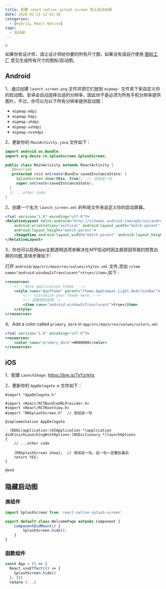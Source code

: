 ```yaml
---
title: 配置 react native splash screen 防止启动白屏
date: 2020-02-21 12:41:18
categories:
  - [Hybrid, React Native]
tags:
  - 启动屏
---
```


<img src="https://i.loli.net/2020/02/23/2nHZARhIstQDmji.png" style="zoom:50%;" />

<!--more-->

如果你有设计师，请让设计师给你要的所有尺寸图，如果没有请自行使用 [图标工厂](https://icon.wuruihong.com/) 意见生成所有尺寸的图标/启动图。

## Android

1、通过创建 `launch_screen.png` 文件并把它们放到 `mipmap-` 文件夹下来自定义你的启动图。安卓会自动选择合适的分辨率，因此你不是必须为所有手机分辨率提供图片。不过，你可以为以下所有分辨率提供启动图：

- `mipmap-mdpi`
- `mipmap-hdpi`
- `mipmap-xhdpi`
- `mipmap-xxhdpi`
- `mipmap-xxxhdpi`

2、更新你的 `MainActivity.java` 文件如下：

```java
import android.os.Bundle;
import org.devio.rn.splashscreen.SplashScreen;

public class MainActivity extends ReactActivity {
   @Override
   protected void onCreate(Bundle savedInstanceState) {
     SplashScreen.show(this, true);  // 添加这一句
     super.onCreate(savedInstanceState);
  }
  // ...other code
}
```

2、创建一个名为 `launch_screen.xml` 的布局文件来自定义你的启动屏幕。

```xml
<?xml version="1.0" encoding="utf-8"?>
<RelativeLayout xmlns:android="http://schemas.android.com/apk/res/android"
    android:orientation="vertical" android:layout_width="match_parent"
    android:layout_height="match_parent">
    <ImageView android:layout_width="match_parent" android:layout_height="match_parent" android:src="@mipmap/launch_screen" android:scaleType="centerCrop" />
</RelativeLayout>
```

3、你也可以启用app主题透明选项来解决在APP启动时因主题原因导致的短暂白屏的问题,具体步骤如下:

打开 `android/app/src/main/res/values/styles.xml` 文件,添加 `<item name="android:windowIsTranslucent">true</item>`,如下 :

```xml
<resources>
    <!-- Base application theme. -->
    <style name="AppTheme" parent="Theme.AppCompat.Light.NoActionBar">
        <!-- Customize your theme here. -->
        <!--设置透明背景-->
        <item name="android:windowIsTranslucent">true</item>
    </style>
</resources>
```

4、Add a color called `primary_dark` in `app/src/main/res/values/colors.xml`

```xml
<?xml version="1.0" encoding="utf-8"?>
<resources>
    <color name="primary_dark">#000000</color>
</resources>
```

## iOS

1、配置 `LaunchImage`: https://bre.is/7xYzrkhs

2、更新你的 `AppDelegate.m` 文件如下：

```obj-c
#import "AppDelegate.h"

#import <React/RCTBundleURLProvider.h>
#import <React/RCTRootView.h>
#import "RNSplashScreen.h"  // 添加这一句

@implementation AppDelegate

- (BOOL)application:(UIApplication *)application didFinishLaunchingWithOptions:(NSDictionary *)launchOptions
{
    // ...other code

    [RNSplashScreen show];  // 添加这一句，这一句一定要在最后
    return YES;
}

@end
```

## 隐藏启动图

### 类组件

```js
import SplashScreen from 'react-native-splash-screen'

export default class WelcomePage extends Component {
    componentDidMount() {
        SplashScreen.hide();
    }
}
```

### 函数组件

```js
const App = () => {
  React.useEffect(() => {
    SplashScreen.hide()
  }, [])
  return (...)
```
